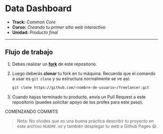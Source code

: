 # Data Dashboard

* **Track:** _Common Core_
* **Curso:** _Creando tu primer sitio web interactivo_
* **Unidad:** _Producto final_

***

## Flujo de trabajo

1. Debes realizar un [**fork**](https://gist.github.com/ivandevp/1de47ae69a5e139a6622d78c882e1f74)
   de este repositorio.

2. Luego deberás **clonar** tu fork en tu máquina. Recuerda que el comando a usar
   es `git clone` y su estructura normalmente se ve así:

   ```bash
   git clone https://github.com/<nombre-de-usuario>/freelancer.git
   ```

3. Cuando hayas terminado tu producto, envía un Pull Request a este repositorio
   (puedes solicitar apoyo de tus profes para este paso).

COMENZANDO COMMITS

> Nota: No olvides que es una buena práctica describir tu proyecto en este
> archivo `README.md` y también desplegar tu web a Github Pages :smiley:.
